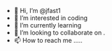 - 👋 Hi, I’m @jfast1 
- 👀 I’m interested in coding 
- 🌱 I’m currently learning 
- 💞️ I’m looking to collaborate on .
- 📫 How to reach me .....

<!---
jfast1/jfast1 is a ✨ special ✨ repository because its `README.md` (this file) appears on your GitHub profile.
You can click the Preview link to take a look at your changes.
--->

